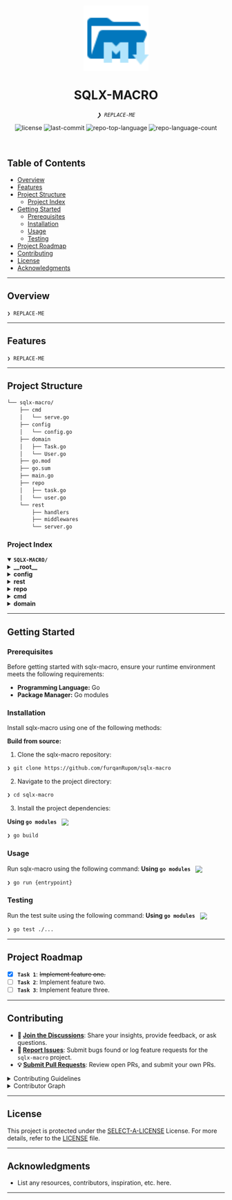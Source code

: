 <p align="center">
    <img src="https://raw.githubusercontent.com/PKief/vscode-material-icon-theme/ec559a9f6bfd399b82bb44393651661b08aaf7ba/icons/folder-markdown-open.svg" align="center" width="30%">
</p>
<p align="center"><h1 align="center">SQLX-MACRO</h1></p>
<p align="center">
	<em><code>❯ REPLACE-ME</code></em>
</p>
<p align="center">
	<img src="https://img.shields.io/github/license/furqanRupom/sqlx-macro?style=default&logo=opensourceinitiative&logoColor=white&color=0080ff" alt="license">
	<img src="https://img.shields.io/github/last-commit/furqanRupom/sqlx-macro?style=default&logo=git&logoColor=white&color=0080ff" alt="last-commit">
	<img src="https://img.shields.io/github/languages/top/furqanRupom/sqlx-macro?style=default&color=0080ff" alt="repo-top-language">
	<img src="https://img.shields.io/github/languages/count/furqanRupom/sqlx-macro?style=default&color=0080ff" alt="repo-language-count">
</p>
<p align="center"><!-- default option, no dependency badges. -->
</p>
<p align="center">
	<!-- default option, no dependency badges. -->
</p>
<br>

##  Table of Contents

- [ Overview](#-overview)
- [ Features](#-features)
- [ Project Structure](#-project-structure)
  - [ Project Index](#-project-index)
- [ Getting Started](#-getting-started)
  - [ Prerequisites](#-prerequisites)
  - [ Installation](#-installation)
  - [ Usage](#-usage)
  - [ Testing](#-testing)
- [ Project Roadmap](#-project-roadmap)
- [ Contributing](#-contributing)
- [ License](#-license)
- [ Acknowledgments](#-acknowledgments)

---

##  Overview

<code>❯ REPLACE-ME</code>

---

##  Features

<code>❯ REPLACE-ME</code>

---

##  Project Structure

```sh
└── sqlx-macro/
    ├── cmd
    │   └── serve.go
    ├── config
    │   └── config.go
    ├── domain
    │   ├── Task.go
    │   └── User.go
    ├── go.mod
    ├── go.sum
    ├── main.go
    ├── repo
    │   ├── task.go
    │   └── user.go
    └── rest
        ├── handlers
        ├── middlewares
        └── server.go
```


###  Project Index
<details open>
	<summary><b><code>SQLX-MACRO/</code></b></summary>
	<details> <!-- __root__ Submodule -->
		<summary><b>__root__</b></summary>
		<blockquote>
			<table>
			<tr>
				<td><b><a href='https://github.com/furqanRupom/sqlx-macro/blob/master/main.go'>main.go</a></b></td>
				<td><code>❯ REPLACE-ME</code></td>
			</tr>
			<tr>
				<td><b><a href='https://github.com/furqanRupom/sqlx-macro/blob/master/go.mod'>go.mod</a></b></td>
				<td><code>❯ REPLACE-ME</code></td>
			</tr>
			<tr>
				<td><b><a href='https://github.com/furqanRupom/sqlx-macro/blob/master/go.sum'>go.sum</a></b></td>
				<td><code>❯ REPLACE-ME</code></td>
			</tr>
			</table>
		</blockquote>
	</details>
	<details> <!-- config Submodule -->
		<summary><b>config</b></summary>
		<blockquote>
			<table>
			<tr>
				<td><b><a href='https://github.com/furqanRupom/sqlx-macro/blob/master/config/config.go'>config.go</a></b></td>
				<td><code>❯ REPLACE-ME</code></td>
			</tr>
			</table>
		</blockquote>
	</details>
	<details> <!-- rest Submodule -->
		<summary><b>rest</b></summary>
		<blockquote>
			<table>
			<tr>
				<td><b><a href='https://github.com/furqanRupom/sqlx-macro/blob/master/rest/server.go'>server.go</a></b></td>
				<td><code>❯ REPLACE-ME</code></td>
			</tr>
			</table>
			<details>
				<summary><b>handlers</b></summary>
				<blockquote>
					<details>
						<summary><b>task</b></summary>
						<blockquote>
							<table>
							<tr>
								<td><b><a href='https://github.com/furqanRupom/sqlx-macro/blob/master/rest/handlers/task/routes.go'>routes.go</a></b></td>
								<td><code>❯ REPLACE-ME</code></td>
							</tr>
							<tr>
								<td><b><a href='https://github.com/furqanRupom/sqlx-macro/blob/master/rest/handlers/task/handler.go'>handler.go</a></b></td>
								<td><code>❯ REPLACE-ME</code></td>
							</tr>
							<tr>
								<td><b><a href='https://github.com/furqanRupom/sqlx-macro/blob/master/rest/handlers/task/task_list.go'>task_list.go</a></b></td>
								<td><code>❯ REPLACE-ME</code></td>
							</tr>
							<tr>
								<td><b><a href='https://github.com/furqanRupom/sqlx-macro/blob/master/rest/handlers/task/port.go'>port.go</a></b></td>
								<td><code>❯ REPLACE-ME</code></td>
							</tr>
							<tr>
								<td><b><a href='https://github.com/furqanRupom/sqlx-macro/blob/master/rest/handlers/task/create_task.go'>create_task.go</a></b></td>
								<td><code>❯ REPLACE-ME</code></td>
							</tr>
							</table>
						</blockquote>
					</details>
					<details>
						<summary><b>user</b></summary>
						<blockquote>
							<table>
							<tr>
								<td><b><a href='https://github.com/furqanRupom/sqlx-macro/blob/master/rest/handlers/user/register.go'>register.go</a></b></td>
								<td><code>❯ REPLACE-ME</code></td>
							</tr>
							<tr>
								<td><b><a href='https://github.com/furqanRupom/sqlx-macro/blob/master/rest/handlers/user/login.go'>login.go</a></b></td>
								<td><code>❯ REPLACE-ME</code></td>
							</tr>
							<tr>
								<td><b><a href='https://github.com/furqanRupom/sqlx-macro/blob/master/rest/handlers/user/routes.go'>routes.go</a></b></td>
								<td><code>❯ REPLACE-ME</code></td>
							</tr>
							<tr>
								<td><b><a href='https://github.com/furqanRupom/sqlx-macro/blob/master/rest/handlers/user/handler.go'>handler.go</a></b></td>
								<td><code>❯ REPLACE-ME</code></td>
							</tr>
							<tr>
								<td><b><a href='https://github.com/furqanRupom/sqlx-macro/blob/master/rest/handlers/user/port.go'>port.go</a></b></td>
								<td><code>❯ REPLACE-ME</code></td>
							</tr>
							</table>
						</blockquote>
					</details>
				</blockquote>
			</details>
			<details>
				<summary><b>middlewares</b></summary>
				<blockquote>
					<table>
					<tr>
						<td><b><a href='https://github.com/furqanRupom/sqlx-macro/blob/master/rest/middlewares/cors.go'>cors.go</a></b></td>
						<td><code>❯ REPLACE-ME</code></td>
					</tr>
					<tr>
						<td><b><a href='https://github.com/furqanRupom/sqlx-macro/blob/master/rest/middlewares/middleware.go'>middleware.go</a></b></td>
						<td><code>❯ REPLACE-ME</code></td>
					</tr>
					<tr>
						<td><b><a href='https://github.com/furqanRupom/sqlx-macro/blob/master/rest/middlewares/logger.go'>logger.go</a></b></td>
						<td><code>❯ REPLACE-ME</code></td>
					</tr>
					<tr>
						<td><b><a href='https://github.com/furqanRupom/sqlx-macro/blob/master/rest/middlewares/preflight.go'>preflight.go</a></b></td>
						<td><code>❯ REPLACE-ME</code></td>
					</tr>
					<tr>
						<td><b><a href='https://github.com/furqanRupom/sqlx-macro/blob/master/rest/middlewares/manager.go'>manager.go</a></b></td>
						<td><code>❯ REPLACE-ME</code></td>
					</tr>
					</table>
				</blockquote>
			</details>
		</blockquote>
	</details>
	<details> <!-- repo Submodule -->
		<summary><b>repo</b></summary>
		<blockquote>
			<table>
			<tr>
				<td><b><a href='https://github.com/furqanRupom/sqlx-macro/blob/master/repo/task.go'>task.go</a></b></td>
				<td><code>❯ REPLACE-ME</code></td>
			</tr>
			<tr>
				<td><b><a href='https://github.com/furqanRupom/sqlx-macro/blob/master/repo/user.go'>user.go</a></b></td>
				<td><code>❯ REPLACE-ME</code></td>
			</tr>
			</table>
		</blockquote>
	</details>
	<details> <!-- cmd Submodule -->
		<summary><b>cmd</b></summary>
		<blockquote>
			<table>
			<tr>
				<td><b><a href='https://github.com/furqanRupom/sqlx-macro/blob/master/cmd/serve.go'>serve.go</a></b></td>
				<td><code>❯ REPLACE-ME</code></td>
			</tr>
			</table>
		</blockquote>
	</details>
	<details> <!-- domain Submodule -->
		<summary><b>domain</b></summary>
		<blockquote>
			<table>
			<tr>
				<td><b><a href='https://github.com/furqanRupom/sqlx-macro/blob/master/domain/Task.go'>Task.go</a></b></td>
				<td><code>❯ REPLACE-ME</code></td>
			</tr>
			<tr>
				<td><b><a href='https://github.com/furqanRupom/sqlx-macro/blob/master/domain/User.go'>User.go</a></b></td>
				<td><code>❯ REPLACE-ME</code></td>
			</tr>
			</table>
		</blockquote>
	</details>
</details>

---
##  Getting Started

###  Prerequisites

Before getting started with sqlx-macro, ensure your runtime environment meets the following requirements:

- **Programming Language:** Go
- **Package Manager:** Go modules


###  Installation

Install sqlx-macro using one of the following methods:

**Build from source:**

1. Clone the sqlx-macro repository:
```sh
❯ git clone https://github.com/furqanRupom/sqlx-macro
```

2. Navigate to the project directory:
```sh
❯ cd sqlx-macro
```

3. Install the project dependencies:


**Using `go modules`** &nbsp; [<img align="center" src="https://img.shields.io/badge/Go-00ADD8.svg?style={badge_style}&logo=go&logoColor=white" />](https://golang.org/)

```sh
❯ go build
```




###  Usage
Run sqlx-macro using the following command:
**Using `go modules`** &nbsp; [<img align="center" src="https://img.shields.io/badge/Go-00ADD8.svg?style={badge_style}&logo=go&logoColor=white" />](https://golang.org/)

```sh
❯ go run {entrypoint}
```


###  Testing
Run the test suite using the following command:
**Using `go modules`** &nbsp; [<img align="center" src="https://img.shields.io/badge/Go-00ADD8.svg?style={badge_style}&logo=go&logoColor=white" />](https://golang.org/)

```sh
❯ go test ./...
```


---
##  Project Roadmap

- [X] **`Task 1`**: <strike>Implement feature one.</strike>
- [ ] **`Task 2`**: Implement feature two.
- [ ] **`Task 3`**: Implement feature three.

---

##  Contributing

- **💬 [Join the Discussions](https://github.com/furqanRupom/sqlx-macro/discussions)**: Share your insights, provide feedback, or ask questions.
- **🐛 [Report Issues](https://github.com/furqanRupom/sqlx-macro/issues)**: Submit bugs found or log feature requests for the `sqlx-macro` project.
- **💡 [Submit Pull Requests](https://github.com/furqanRupom/sqlx-macro/blob/main/CONTRIBUTING.md)**: Review open PRs, and submit your own PRs.

<details closed>
<summary>Contributing Guidelines</summary>

1. **Fork the Repository**: Start by forking the project repository to your github account.
2. **Clone Locally**: Clone the forked repository to your local machine using a git client.
   ```sh
   git clone https://github.com/furqanRupom/sqlx-macro
   ```
3. **Create a New Branch**: Always work on a new branch, giving it a descriptive name.
   ```sh
   git checkout -b new-feature-x
   ```
4. **Make Your Changes**: Develop and test your changes locally.
5. **Commit Your Changes**: Commit with a clear message describing your updates.
   ```sh
   git commit -m 'Implemented new feature x.'
   ```
6. **Push to github**: Push the changes to your forked repository.
   ```sh
   git push origin new-feature-x
   ```
7. **Submit a Pull Request**: Create a PR against the original project repository. Clearly describe the changes and their motivations.
8. **Review**: Once your PR is reviewed and approved, it will be merged into the main branch. Congratulations on your contribution!
</details>

<details closed>
<summary>Contributor Graph</summary>
<br>
<p align="left">
   <a href="https://github.com{/furqanRupom/sqlx-macro/}graphs/contributors">
      <img src="https://contrib.rocks/image?repo=furqanRupom/sqlx-macro">
   </a>
</p>
</details>

---

##  License

This project is protected under the [SELECT-A-LICENSE](https://choosealicense.com/licenses) License. For more details, refer to the [LICENSE](https://choosealicense.com/licenses/) file.

---

##  Acknowledgments

- List any resources, contributors, inspiration, etc. here.

---